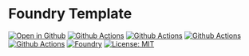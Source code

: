 # Foundry Template

[![Open in Github][github-editor-badge]][github-editor-url] [![Github Actions][gha-quality-badge]][gha-quality-url]
[![Github Actions][gha-test-badge]][gha-test-url]
[![Github Actions][gha-static-analysis-badge]][gha-static-analysis-url]
[![Github Actions][gha-release-badge]][gha-release-url] [![Foundry][foundry-badge]][foundry]
[![License: MIT][license-badge]][license]

[github-editor-url]: https://github.dev/get-smooth/smart-accounts/tree/main
[github-editor-badge]: https://img.shields.io/badge/Github-Open%20the%20Editor-purple?logo=github
[gha-quality-url]: https://github.com/get-smooth/smart-accounts/actions/workflows/quality-checks.yml
[gha-quality-badge]: https://github.com/get-smooth/smart-accounts/actions/workflows/quality-checks.yml/badge.svg?branch=main
[gha-test-url]: https://github.com/get-smooth/smart-accounts/actions/workflows/tests.yml
[gha-test-badge]: https://github.com/get-smooth/smart-accounts/actions/workflows/tests.yml/badge.svg?branch=main
[gha-static-analysis-url]: https://github.com/get-smooth/smart-accounts/actions/workflows/static-analysis.yml
[gha-static-analysis-badge]:
  https://github.com/get-smooth/template-foundry/actions/workflows/static-analysis.yml/badge.svg?branch=main
[gha-release-url]: https://github.com/get-smooth/smart-accounts/actions/workflows/release-package.yml
[gha-release-badge]: https://github.com/get-smooth/smart-accounts/actions/workflows/release-package.yml/badge.svg
[foundry]: https://book.getfoundry.sh/
[foundry-badge]: https://img.shields.io/badge/Built%20with-Foundry-FFDB1C.svg
[license]: ./LICENSE.md
[license-badge]: https://img.shields.io/badge/License-MIT-blue.svg

